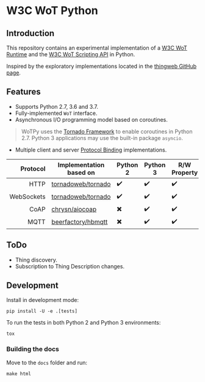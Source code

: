 # W3C WoT Python

## Introduction

This repository contains an experimental implementation of a [W3C WoT Runtime](https://github.com/w3c/wot-architecture/blob/master/terminology.md#wot-runtime) and the [W3C WoT Scripting API](https://w3c.github.io/wot-scripting-api/) in Python.

Inspired by the exploratory implementations located in the [thingweb GitHub page](https://github.com/thingweb).

## Features

* Supports Python 2.7, 3.6 and 3.7.
* Fully-implemented `WoT` interface.
* Asynchronous I/O programming model based on coroutines.

> WoTPy uses the [Tornado Framework](https://www.tornadoweb.org) to enable coroutines in Python 2.7. Python 3 applications may use the built-in package `asyncio`.

* Multiple client and server [Protocol Binding](https://github.com/w3c/wot-architecture/blob/master/terminology.md#protocol-binding) implementations.

|   Protocol | Implementation based on                                     | Python 2                 | Python 3           | R/W Property       | Observe Property   | Invoke Action      | Subscribe to Event |
|-----------:|-------------------------------------------------------------|--------------------------|--------------------|--------------------|--------------------|--------------------|--------------------|
| HTTP       | [tornadoweb/tornado](https://github.com/tornadoweb/tornado) | :heavy_check_mark:       | :heavy_check_mark: | :heavy_check_mark: | :heavy_check_mark: | :heavy_check_mark: | :heavy_check_mark: |
| WebSockets | [tornadoweb/tornado](https://github.com/tornadoweb/tornado) | :heavy_check_mark:       | :heavy_check_mark: | :heavy_check_mark: | :heavy_check_mark: | :heavy_check_mark: | :heavy_check_mark: |
| CoAP       | [chrysn/aiocoap](https://github.com/chrysn/aiocoap)         | :heavy_multiplication_x: | :heavy_check_mark: | :heavy_check_mark: | :heavy_check_mark: | :heavy_check_mark: | :heavy_check_mark: |
| MQTT       | [beerfactory/hbmqtt](https://github.com/beerfactory/hbmqtt) | :heavy_multiplication_x: | :heavy_check_mark: | :heavy_check_mark: | :heavy_check_mark: | :heavy_check_mark: | :heavy_check_mark: |

## ToDo

* Thing discovery.
* Subscription to Thing Description changes.

## Development

Install in development mode:

```
pip install -U -e .[tests]
```

To run the tests in both Python 2 and Python 3 environments:

```
tox
```

### Building the docs

Move to the `docs` folder and run:

```
make html
```
